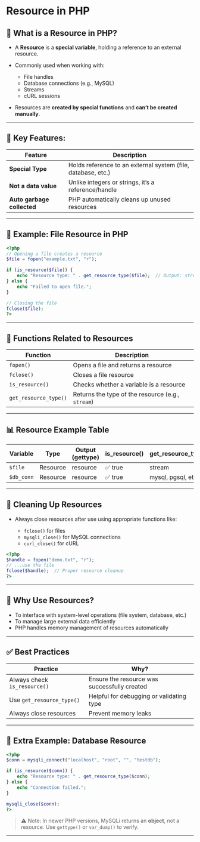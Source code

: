 
# Resource in PHP

## 📌 What is a Resource in PHP?

* A **Resource** is a **special variable**, holding a reference to an external resource.
* Commonly used when working with:

  * File handles
  * Database connections (e.g., MySQL)
  * Streams
  * cURL sessions
* Resources are **created by special functions** and **can’t be created manually**.

---

## 🧠 Key Features:

| Feature                    | Description                                                  |
| -------------------------- | ------------------------------------------------------------ |
| **Special Type**           | Holds reference to an external system (file, database, etc.) |
| **Not a data value**       | Unlike integers or strings, it’s a reference/handle          |
| **Auto garbage collected** | PHP automatically cleans up unused resources                 |

---

## 🔧 Example: File Resource in PHP

```php
<?php
// Opening a file creates a resource
$file = fopen("example.txt", "r");

if (is_resource($file)) {
    echo "Resource type: " . get_resource_type($file);  // Output: stream
} else {
    echo "Failed to open file.";
}

// Closing the file
fclose($file);
?>
```

---

## 🎯 Functions Related to Resources

| Function              | Description                                       |
| --------------------- | ------------------------------------------------- |
| `fopen()`             | Opens a file and returns a resource               |
| `fclose()`            | Closes a file resource                            |
| `is_resource()`       | Checks whether a variable is a resource           |
| `get_resource_type()` | Returns the type of the resource (e.g., `stream`) |

---

## 📊 Resource Example Table

| Variable   | Type     | Output (gettype) | is\_resource() | get\_resource\_type() |
| ---------- | -------- | ---------------- | -------------- | --------------------- |
| `$file`    | Resource | resource         | ✅ true         | stream                |
| `$db_conn` | Resource | resource         | ✅ true         | mysql, pgsql, etc.    |

---

## 🧼 Cleaning Up Resources

* Always close resources after use using appropriate functions like:

  * `fclose()` for files
  * `mysqli_close()` for MySQL connections
  * `curl_close()` for cURL

```php
<?php
$handle = fopen("demo.txt", "r");
// ...use the file
fclose($handle);  // Proper resource cleanup
?>
```

---

## 🔐 Why Use Resources?

* To interface with system-level operations (file system, database, etc.)
* To manage large external data efficiently
* PHP handles memory management of resources automatically

---

## ✅ Best Practices

| Practice                     | Why?                                         |
| ---------------------------- | -------------------------------------------- |
| Always check `is_resource()` | Ensure the resource was successfully created |
| Use `get_resource_type()`    | Helpful for debugging or validating type     |
| Always close resources       | Prevent memory leaks                         |

---

## 🧪 Extra Example: Database Resource

```php
<?php
$conn = mysqli_connect("localhost", "root", "", "testdb");

if (is_resource($conn)) {
    echo "Resource type: " . get_resource_type($conn);
} else {
    echo "Connection failed.";
}

mysqli_close($conn);
?>
```

> ⚠️ Note: In newer PHP versions, MySQLi returns an **object**, not a resource. Use `gettype()` or `var_dump()` to verify.

---


